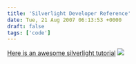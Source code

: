 ```yaml
---
title: 'Silverlight Developer Reference'
date: Tue, 21 Aug 2007 06:13:53 +0000
draft: false
tags: ['code']
---
```


[Here is an awesome silverlight tutorial](http://www.ddjsilverlight.com/tutorial/) [![](http://www.ddjsilverlight.com/tutorial/images/dev_reference.png)](http://www.ddjsilverlight.com/tutorial/images/dev_reference.png)